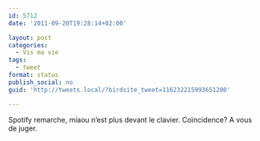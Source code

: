 ```yaml
---
id: 5712
date: '2011-09-20T19:28:14+02:00'

layout: post
categories:
  - Vis ma vie
tags:
  - tweet
format: status
publish_social: no
guid: 'http://tweets.local/?birdsite_tweet=116232215993651200'

---
```


Spotify remarche, miaou n’est plus devant le clavier. Coïncidence? A vous de juger.